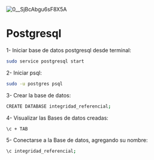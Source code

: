 ![0__SjBcAbgu6sF8X5A](https://github.com/pedro-donoso/Postgresql/assets/68760595/c4386299-6604-4a21-86b9-58a66aae3d96)

# Postgresql

1- Iniciar base de datos postgresql desde terminal:

```bash
sudo service postgresql start
```


2- Iniciar psql:

```bash
sudo -u postgres psql
```

3- Crear la base de datos:

```bash
CREATE DATABASE integridad_referencial;
```

4- Visualizar las Bases de datos creadas:

```bash
\c + TAB
```

5- Conectarse a la Base de datos, agregando su nombre:

```bash
\c integridad_referencial;
```
